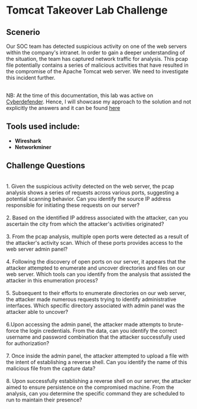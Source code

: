 <h1> Tomcat Takeover Lab Challenge </h1>

<h2>Scenerio</h2>
Our SOC team has detected suspicious activity on one of the web servers within the company's intranet. In order to gain a deeper understanding of the situation, the team has captured network traffic for analysis. This pcap file potentially contains a series of malicious activities that have resulted in the compromise of the Apache Tomcat web server. We need to investigate this incident further.

<br>NB: At the time of this documentation, this lab was active on [Cyberdefender](https://cyberdefenders.org/blueteam-ctf-challenges/135#nav-overview). Hence, I will showcase my approach to the solution and not explicitly the answers and it can be found [here](https://github.com/custyblak/Network_Forensics_Exercises/blob/main/Cyberdefender/Tomcat%20Takeover%20Challenge/Approach.md)

<h2>Tools used include:</h2>

- <b>Wireshark</b>
- <b>Networkminer</b>  


<h2>Challenge Questions </h2>
  <br />1. Given the suspicious activity detected on the web server, the pcap analysis shows a series of requests across various ports, suggesting a potential scanning behavior. Can you identify the source IP address responsible for initiating these requests on our server?<br />
  <br />2. Based on the identified IP address associated with the attacker, can you ascertain the city from which the attacker's activities originated?<br />
  <br />3. From the pcap analysis, multiple open ports were detected as a result of the attacker's activity scan. Which of these ports provides access to the web server admin panel?<br />
  <br />4. Following the discovery of open ports on our server, it appears that the attacker attempted to enumerate and uncover directories and files on our web server. Which tools can you identify from the analysis that assisted the attacker in this enumeration process?<br />
  <br />5. Subsequent to their efforts to enumerate directories on our web server, the attacker made numerous requests trying to identify administrative interfaces. Which specific directory associated with admin panel was the attacker able to uncover?<br />
  <br />6.Upon accessing the admin panel, the attacker made attempts to brute-force the login credentials. From the data, can you identify the correct username and password combination that the attacker successfully used for authorization?<br />
  <br />7. Once inside the admin panel, the attacker attempted to upload a file with the intent of establishing a reverse shell. Can you identify the name of this malicious file from the capture data?<br />
  <br />8. Upon successfully establishing a reverse shell on our server, the attacker aimed to ensure persistence on the compromised machine. From the analysis, can you determine the specific command they are scheduled to run to maintain their presence?


